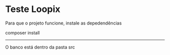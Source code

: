 # Teste Loopix

Para que o projeto funcione, instale as depedendências

composer install

--------------------------------

O banco está dentro da pasta src